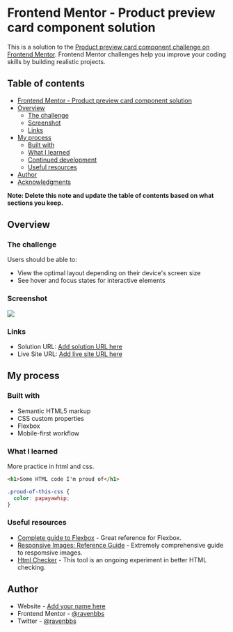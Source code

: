 # Frontend Mentor - Product preview card component solution

This is a solution to the [Product preview card component challenge on Frontend Mentor](https://www.frontendmentor.io/challenges/product-preview-card-component-GO7UmttRfa). Frontend Mentor challenges help you improve your coding skills by building realistic projects. 

## Table of contents
- [Frontend Mentor - Product preview card component solution](#frontend-mentor---product-preview-card-component-solution)
- [Overview](#overview)
  - [The challenge](#the-challenge)
  - [Screenshot](#screenshot)
  - [Links](#links)
- [My process](#my-process)
  - [Built with](#built-with)
  - [What I learned](#what-i-learned)
  - [Continued development](#continued-development)
  - [Useful resources](#useful-resources)
- [Author](#author)
- [Acknowledgments](#acknowledgments)

**Note: Delete this note and update the table of contents based on what sections you keep.**

## Overview

### The challenge

Users should be able to:

- View the optimal layout depending on their device's screen size
- See hover and focus states for interactive elements

### Screenshot

![](./screenshot.jpg)



### Links

- Solution URL: [Add solution URL here](https://www.frontendmentor.io/challenges/product-preview-card-component-GO7UmttRfa/hub)
- Live Site URL: [Add live site URL here](https://brilliant-banoffee-e91a29.netlify.app/)

## My process

### Built with

- Semantic HTML5 markup
- CSS custom properties
- Flexbox
- Mobile-first workflow


### What I learned

More practice in html and css.

```html
<h1>Some HTML code I'm proud of</h1>
```
```css
.proud-of-this-css {
  color: papayawhip;
}
```

### Useful resources
- [Complete guide to Flexbox](https://css-tricks.com/snippets/css/a-guide-to-flexbox/) - Great reference for Flexbox.
- [Responsive Images: Reference Guide](https://imagekit.io/responsive-images/) - Extremely comprehensive guide to respomsive images.
- [Html Checker](https://validator.w3.org/nu/#textarea) - This tool is an ongoing experiment in better HTML checking.


## Author

- Website - [Add your name here](https://www.your-site.com)
- Frontend Mentor - [@ravenbbs](https://www.frontendmentor.io/profile/ravenbbs)
- Twitter - [@ravenbbs](https://twitter.com/ravenbbs)


